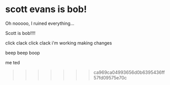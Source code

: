 
scott evans is bob!
=======


Oh nooooo, I ruined everything...

Scott is bob!!!!

click clack click clack i'm working making changes 

beep beep boop 

me ted 

>>>>>>> ca969ca04993656d0b6395436ff57fd09575e70c
